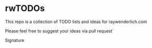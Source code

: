 # rwTODOs

This repo is a collection of TODO lists and ideas for raywenderlich.com

Please feel free to suggest your ideas via pull request`

Signature
